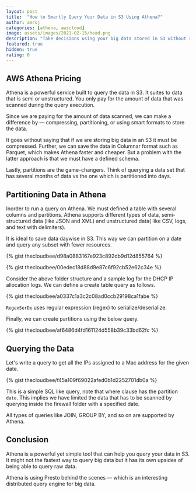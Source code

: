 ```yaml
---
layout: post
title:  "How to Smartly Query Your Data in S3 Using Athena?"
author: amroj
categories: [athena, awscloud]
image: assets/images/2021-02-15/head.png
description: "Take decisions using your big data stored in S3 without running ETL jobs. Save cost by SMARTLY partitioning the data."
featured: true
hidden: true
rating: 0
---
```


## AWS Athena Pricing

Athena is a powerful service built to query the data in S3. It suites to data that is semi or unstructured. You only pay for the amount of data that was scanned during the query execution.

Since we are paying for the amount of data scanned, we can make a difference by — compressing, partitioning, or using smart formats to store the data.

It goes without saying that if we are storing big data in an S3 it must be compressed. Further, we can save the data in Columnar format such as Parquet, which makes Athena faster and cheaper. But a problem with the latter approach is that we must have a defined schema.

Lastly, partitions are the game-changers. Think of querying a data set that has several months of data vs the one which is partitioned into days.

## Partitioning Data in Athena

Inorder to run a query on Athena. We must defined a table with several columns and partitions. Athena supports different types of data, semi-structured data (like JSON and XML) and unstructured data( like CSV, logs, and text with delimiters).

It is ideal to save data daywise in S3. This way we can partition on a date and query any subset with fewer resources.

{% gist thecloudbee/d98a0883167e923c892db9d12d855764 %}

{% gist thecloudbee/00edec18d88d9e87c6f92cb52e62c34e %}

Consider the above folder structure and a sample log for the DHCP IP allocation logs. We can define a create table query as follows.

{% gist thecloudbee/a0337c1a3c2c08ad0ccb29198ca1fabe %}

`RegexSerDe` uses regular expression (regex) to serialize/deserialize.

Finally, we can create partitions using the below query.

{% gist thecloudbee/af6486d4fd161124d558b39c33bd62fc %}

## Querying the Data

Let's write a query to get all the IPs assigned to a Mac address for the given date.

{% gist thecloudbee/f45a109f69022afed0b1d2252701db0a %}

This is a simple SQL like query, note that where clause has the partition `date`. This implies we have limited the data that has to be scanned by querying inside the firewall folder with a specified date. 

All types of queries like JOIN, GROUP BY, and so on are supported by Athena.

## Conclusion

Athena is a powerful yet simple tool that can help you query your data in S3. It might not the fastest way to query big data but it has its own upsides of being able to query raw data.

Athena is using Presto behind the scenes — which is an interesting distributed query engine for big data.